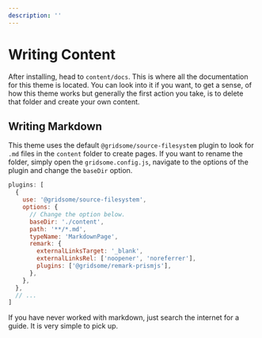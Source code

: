 ```yaml
---
description: ''
---
```


# Writing Content

After installing, head to `content/docs`. This is where all the documentation for this theme is located.
You can look into it if you want, to get a sense, of how this theme works but generally the first action you take, is to delete that folder and create your own content.

## Writing Markdown

This theme uses the default `@gridsome/source-filesystem` plugin to look for `.md` files in the `content` folder to create pages. If you want to rename the folder, simply open the `gridsome.config.js`, navigate to the options of the plugin and change the `baseDir` option.

```js
plugins: [
  {
    use: '@gridsome/source-filesystem',
    options: {
      // Change the option below.
      baseDir: './content',
      path: '**/*.md',
      typeName: 'MarkdownPage',
      remark: {
        externalLinksTarget: '_blank',
        externalLinksRel: ['noopener', 'noreferrer'],
        plugins: ['@gridsome/remark-prismjs'],
      },
    },
  },
  // ...
]
```

If you have never worked with markdown, just search the internet for a guide. It is very simple to pick up.

